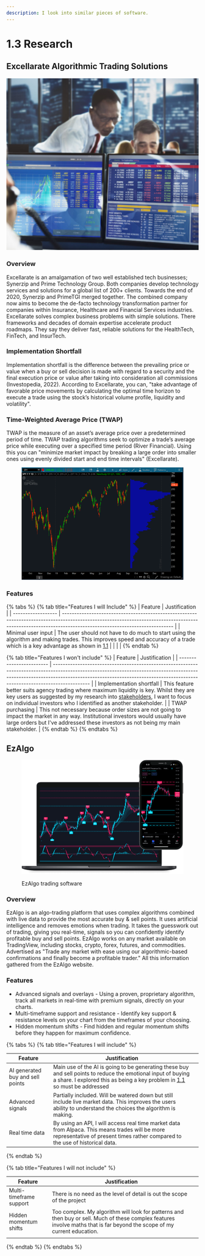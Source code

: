 ```yaml
---
description: I look into similar pieces of software.
---
```


# 1.3 Research

## Excellarate Algorithmic Trading Solutions

![](<../.gitbook/assets/image (2) (1) (1) (1).png>)

### Overview

Excellarate is an amalgamation of two well established tech businesses; Synerzip and Prime Technology Group. Both companies develop technology services and solutions for a global list of  200+ clients. Towards the end of 2020, Synerzip and PrimeTGI merged together. The combined company now aims to become the de-facto technology transformation partner for companies within Insurance, Healthcare and Financial Services industries. Excellarate solves complex business problems with simple solutions. There frameworks and decades of domain expertise accelerate product roadmaps. They say they deliver fast, reliable solutions for the HealthTech, FinTech, and InsurTech.

### Implementation Shortfall

Implementation shortfall is the difference between the prevailing price or value when a buy or sell decision is made with regard to a security and the final execution price or value after taking into consideration all commissions (Investopedia, 2022). According to Excellarate, you can, "take advantage of favorable price movements by calculating the optimal time horizon to execute a trade using the stock’s historical volume profile, liquidity and volatility".

### Time-Weighted Average Price (TWAP)

TWAP is the measure of an asset’s average price over a predetermined period of time. TWAP trading algorithms seek to optimize a trade’s average price while executing over a specified time period (River Financial). Using this you can "minimize market impact by breaking a large order into smaller ones using evenly divided start and end time intervals" (Excellarate).

<figure><img src="../.gitbook/assets/image (1) (2).png" alt=""><figcaption></figcaption></figure>

### Features

{% tabs %}
{% tab title="Features I will Include" %}
| Feature            | Justification                                                                                                                                                                                             |
| ------------------ | --------------------------------------------------------------------------------------------------------------------------------------------------------------------------------------------------------- |
| Minimal user input | The user should not have to do much to start using the algorithm and making trades. This improves speed and accuracy of a trade which is a key advantage as shown in [1.1](1.1-problem-identification.md) |
|                    |                                                                                                                                                                                                           |
{% endtab %}

{% tab title="Features I won't include" %}
| Feature                  | Justification                                                                                                                                                                                                                                             |
| ------------------------ | --------------------------------------------------------------------------------------------------------------------------------------------------------------------------------------------------------------------------------------------------------- |
| Implementation shortfall | This feature better suits agency trading where maximum liquidity is key. Whilst they are key users as suggested by my research into [stakeholders](1.2-stakeholders.md), I want to focus on individual investors who I identified as another stakeholder. |
| TWAP purchasing          | This not necessary because order sizes are not going to impact the market in any way. Institutional investors would usually have large orders but I've addressed these investors as not being my main stakeholder.                                        |
{% endtab %}
{% endtabs %}

## EzAlgo

<figure><img src="../.gitbook/assets/image (2) (1) (1).png" alt=""><figcaption><p>EzAlgo trading software</p></figcaption></figure>

### Overview

EzAlgo is an algo-trading platform that uses complex algorithms combined with live data to provide the most accurate buy & sell points. It uses artificial intelligence and removes emotions when trading. It takes the guesswork out of trading, giving you real-time, signals so you can confidently identify profitable buy and sell points. EzAlgo works on any market available on TradingView, including stocks, crypto, forex, futures, and commodities. Advertised as "Trade any market with ease using our algorithmic-based confirmations and finally become a profitable trader." All this information gathered from the EzAlgo website.

### Features

* Advanced signals and overlays - Using a proven, proprietary algorithm, track all markets in real-time with premium signals, directly on your charts.
* Multi-timeframe support and resistance - Identify key support & resistance levels on your chart from the timeframes of your choosing.
* Hidden momentum shifts - Find hidden and regular momentum shifts before they happen for maximum confidence.

{% tabs %}
{% tab title="Features I will include" %}
<table><thead><tr><th>Feature</th><th>Justification</th><th data-hidden></th></tr></thead><tbody><tr><td>AI generated buy and sell points</td><td>Main use of the AI is going to be generating these buy and sell points to reduce the emotional input of buying a share. I explored this as being a key problem in <a href="1.1-problem-identification.md">1.1</a> so must be addressed</td><td></td></tr><tr><td>Advanced signals</td><td>Partially included. Will be watered down but still include live market data. This improves the users ability to understand the choices the algorithm is making.</td><td></td></tr><tr><td>Real time data</td><td>By using an API, I will access real time market data from Alpaca. This means trades will be more representative of present times rather compared to the use of historical data.</td><td></td></tr></tbody></table>
{% endtab %}

{% tab title="Features I will not include" %}
<table><thead><tr><th>Feature</th><th>Justification</th><th data-hidden></th></tr></thead><tbody><tr><td>Multi-timeframe support</td><td>There is no need as the level of detail is out the scope of the project</td><td></td></tr><tr><td>Hidden momentum shifts</td><td>Too complex. My algorithm will look for patterns and then buy or sell. Much of these complex features involve maths that is far beyond the scope of my current education.</td><td></td></tr><tr><td></td><td></td><td></td></tr></tbody></table>
{% endtab %}
{% endtabs %}
